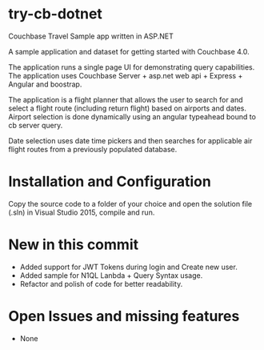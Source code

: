 # try-cb-dotnet
Couchbase Travel Sample app written in ASP.NET

A sample application and dataset for getting started with Couchbase 4.0. 

The application runs a single page UI for demonstrating query capabilities. The application uses Couchbase Server + asp.net web api + Express + Angular and boostrap. 

The application is a flight planner that allows the user to search for and select a flight route (including return flight) based on airports and dates. Airport selection is done dynamically using an angular typeahead bound to cb server query. 

Date selection uses date time pickers and then searches for applicable air flight routes from a previously populated database.

# Installation and Configuration
Copy the source code to a folder of your choice and open the solution file (.sln) in Visual Studio 2015, compile and run.

# New in this commit
* Added support for JWT Tokens during login and Create new user.
* Added sample for N1QL Lanbda + Query Syntax usage.
* Refactor and polish of code for better readability.

# Open Issues and missing features
* None